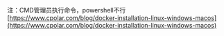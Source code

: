 注：CMD管理员执行命令，powershell不行  
[https://www.cpolar.com/blog/docker-installation-linux-windows-macos](https://www.cpolar.com/blog/docker-installation-linux-windows-macos)